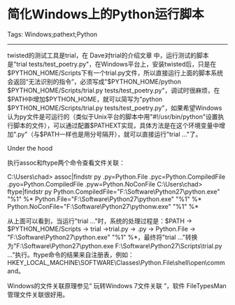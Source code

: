 # 简化Windows上的Python运行脚本
Tags: Windows;pathext;Python

------

twisted的测试工具是trial，在 Dave对trial的介绍文章 中，运行测试的脚本是"trial tests/test_poetry.py"，在Windows平台上，安装twisted后，只是在$PYTHON_HOME/Scripts下有一个trial.py文件，所以直接运行上面的脚本系统会返回“无法识别的指令”，必须写成"$PYTHON_HOME/python $PYTHON_HOME/Scripts/trial.py tests/test_poetry.py"，调试时很麻烦，在$PATH中增加$PYTHON_HOME，就可以简写为"python $PYTHON_HOME/Scripts/trial.py tests/test_poetry.py"，如果希望Windows认为py文件是可运行的（类似于Unix平台的脚本中用"#!/usr/bin/python"设置执行脚本的文件），可以通过配置$PATHEXT实现，具体方法是在这个环境变量中增加".py"（与$PATH一样也是用分号隔开），就可以直接运行"trial ..."了。

 

Under the hood

 

执行assoc和ftype两个命令查看文件关联：

C:\Users\chad> assoc|findstr py 
.py=Python.File 
.pyc=Python.CompiledFile 
.pyo=Python.CompiledFile 
.pyw=Python.NoConFile 
C:\Users\chad> ftype|findstr py 
Python.CompiledFile="F:\Software\Python27\python.exe" "%1" %* 
Python.File="F:\Software\Python27\python.exe" "%1" %* 
Python.NoConFile="F:\Software\Python27\pythonw.exe" "%1" %*

 

从上面可以看到，当运行"trial ..."时，系统的处理过程是：$PATH -> $PYTHON_HOME/Scripts -> trial ->trial.py -> .py -> Python.File -> "F:\Software\Python27\python.exe" "%1" %*，最终将"trial ..."转换为"F:\Software\Python27\python.exe F:\Software\Python27\Scripts\trial.py ..."执行。ftype命令的结果来自注册表，例如：HKEY_LOCAL_MACHINE\SOFTWARE\Classes\Python.File\shell\open\command。

 

 Windows的文件关联原理参见“ 玩转Windows 7文件关联 ”，软件 FileTypesMan 管理文件关联很好用。